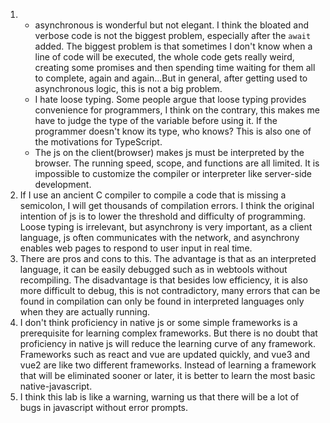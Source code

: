 1.  - asynchronous is wonderful but not elegant. I think the bloated and verbose code is not the biggest problem, especially after the `await` added. The biggest problem is that sometimes I don't know when a line of code will be executed, the whole code gets really weird, creating some promises and then spending time waiting for them all to complete, again and again...But in general, after getting used to asynchronous logic, this is not a big problem.
    - I hate loose typing. Some people argue that loose typing provides convenience for programmers, I think on the contrary, this makes me have to judge the type of the variable before using it. If the programmer doesn't know its type, who knows? This is also one of the motivations for TypeScript.
    - The js on the client(browser) makes js must be interpreted by the browser. The running speed, scope, and functions are all limited. It is impossible to customize the compiler or interpreter like server-side development.
2. If I use an ancient C compiler to compile a code that is missing a semicolon, I will get thousands of compilation errors. I think the original intention of js is to lower the threshold and difficulty of programming. Loose typing is irrelevant, but asynchrony is very important, as a client language, js often communicates with the network, and asynchrony enables web pages to respond to user input in real time.
3. There are pros and cons to this. The advantage is that as an interpreted language, it can be easily debugged such as in webtools without recompiling. The disadvantage is that besides low efficiency, it is also more difficult to debug, this is not contradictory, many errors that can be found in compilation can only be found in interpreted languages ​​only when they are actually running.
4. I don't think proficiency in native js or some simple frameworks is a prerequisite for learning complex frameworks. But there is no doubt that proficiency in native js will reduce the learning curve of any framework. Frameworks such as react and vue are updated quickly, and vue3 and vue2 are like two different frameworks. Instead of learning a framework that will be eliminated sooner or later, it is better to learn the most basic native-javascript.
5. I think this lab is like a warning, warning us that there will be a lot of bugs in javascript without error prompts.